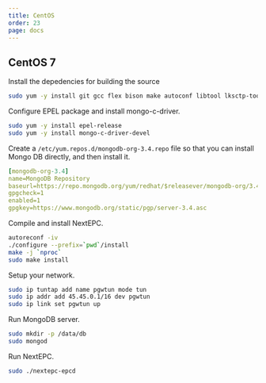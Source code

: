 ```yaml
---
title: CentOS
order: 23
page: docs
---
```


## CentOS 7

Install the depedencies for building the source
```bash
sudo yum -y install git gcc flex bison make autoconf libtool lksctp-tools-devel libidn-devel gnutls-devel libgcrypt-devel openssl-devel cyrus-sasl-devel
```

Configure EPEL package and install mongo-c-driver. 
```bash
sudo yum -y install epel-release
sudo yum -y install mongo-c-driver-devel
```

Create a `/etc/yum.repos.d/mongodb-org-3.4.repo` file so that you can install Mongo DB directly, and then install it.
```yaml
[mongodb-org-3.4]  
name=MongoDB Repository  
baseurl=https://repo.mongodb.org/yum/redhat/$releasever/mongodb-org/3.4/x86_64/  
gpgcheck=1  
enabled=1  
gpgkey=https://www.mongodb.org/static/pgp/server-3.4.asc  
```

Compile and install NextEPC.
```bash
autoreconf -iv
./configure --prefix=`pwd`/install
make -j `nproc`
sudo make install
```

Setup your network.
```bash
sudo ip tuntap add name pgwtun mode tun
sudo ip addr add 45.45.0.1/16 dev pgwtun
sudo ip link set pgwtun up
```

Run MongoDB server.
```bash
sudo mkdir -p /data/db
sudo mongod
```

Run NextEPC.
```bash
sudo ./nextepc-epcd
```
